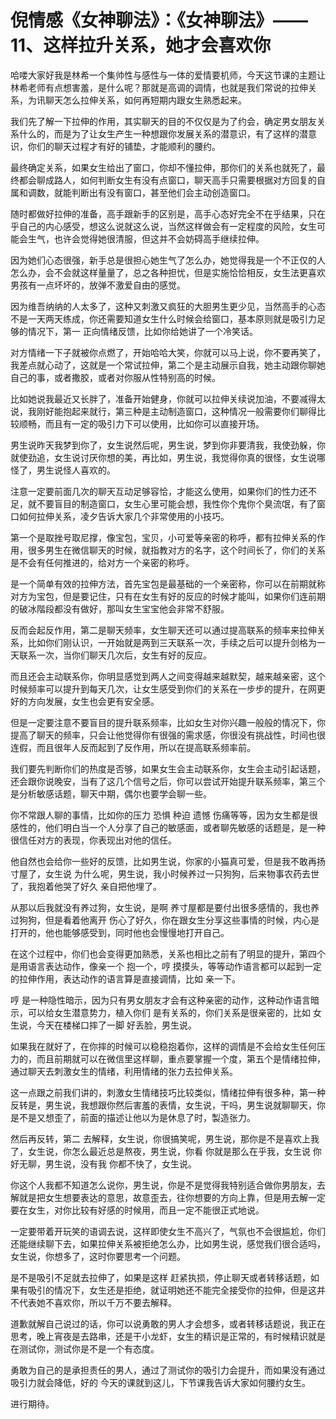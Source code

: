 # 倪情感《女神聊法》：《女神聊法》——11、这样拉升关系，她才会喜欢你

哈喽大家好我是林希一个集帅性与感性与一体的爱情要机师，今天这节课的主题让林希老师有点想害羞，是什么呢？那就是高调的调情，也就是我们常说的拉伸关系，为讯聊天怎么拉伸关系，如何再短期内跟女生熟悉起来。

我们先了解一下拉伸的作用，其实聊天的目的不仅仅是为了约会，确定男女朋友关系什么的，而是为了让女生产生一种想跟你发展关系的潜意识，有了这样的潜意识，你们的聊天过程才有好的铺垫，才能顺利的腰约。

最终确定关系，如果女生给出了窗口，你却不懂拉伸，那你们的关系也就死了，最终都会聊成路人，如何判断女生有没有点窗口，聊天高手只需要根据对方回复的自属和调数，就能判断出有没有窗口，甚至他们会主动创造窗口。

随时都做好拉伸的准备，高手跟新手的区别是，高手心态好完全不在乎结果，只在乎自己的内心感受，想这么说就这么说，当然这样做会有一定程度的风险，女生可能会生气，也许会觉得她很清服，但这并不会妨碍高手继续拉伸。

因为她们心态很强，新手总是很担心她生气了怎么办，她觉得我是一个不正仅的人怎么办，会不会就这样量量了，总之各种担忧，但是实施恰恰相反，女生法更喜欢男孩有一点坏坏的，放弹不激爱自由的感觉。

因为维吾纳纳的人太多了，这种又刺激又疯狂的大胆男生更少见，当然高手的心态不是一天两天练成，你还需要知道女生什么时候会给窗口，基本原则就是吸引力足够的情况下，第一 正向情绪反馈，比如你给她讲了一个冷笑话。

对方情绪一下子就被你点燃了，开始哈哈大笑，你就可以马上说，你不要再笑了，我差点就心动了，这就是一个常试拉伸，第二个是主动展示自我，她主动跟你聊她自己的事，或者撒胶，或者对你服从性特别高的时候。

比如她说我最近又长胖了，准备开始健身，你就可以拉伸关续说加油，不要减得太说，我刚好能抱起来就行，第三种是主动制造窗口，这种情况一般需要你们聊得比较顺畅，而且有一定的吸引力下可以使用，比如你可以直接开场。

男生说昨天我梦到你了，女生说然后呢，男生说，梦到你非要清我，我使劲躲，你就使劲追，女生说讨厌你想的美，再比如，男生说，我觉得你真的很怪，女生说哪怪了，男生说怪人喜欢的。

注意一定要前面几次的聊天互动足够容恰，才能这么使用，如果你们的性力还不足，就不要盲目的制造窗口，女生心里可能会想，我性你个鬼你个臭流氓，有了窗口如何拉伸关系，凌夕告诉大家几个非常使用的小技巧。

第一个是取挫号取尼撑，像宝包，宝贝，小可爱等亲密的称呼，都有拉伸关系的作用，很多男生在微信聊天的时候，就指教对方的名字，这个时间长了，你们的关系是不会有任何推进的，给对方一个亲密的称呼。

是一个简单有效的拉伸方法，首先宝包是最基础的一个亲密称，你可以在前期就称对方为宝包，但是要记住，只有在女生有好的反应的时候才能叫，如果你们连前期的破冰階段都没有做好，那叫女生宝宝他会非常不舒服。

反而会起反作用，第二是聊天频率，女生聊天还可以通过提高联系的频率来拉伸关系，比如你们刚认识，一开始就是两到三天联系一次，手续之后可以提升剑格为一天联系一次，当你们聊天几次后，女生有好的反应。

而且还会主动联系你，你明显感觉到两人之间变得越来越默契，越来越亲密，这个时候频率可以提升到每天几次，让女生感受到你们的关系在一步步的提升，在网更好的方向发展，女生也会更有安全感。

但是一定要注意不要盲目的提升联系频率，比如女生对你兴趣一般般的情况下，你提高了聊天的频率，只会让他觉得你有很强的需求感，你很没有挑战性，时间也很连假，而且很年人反而起到了反作用，所以在提高联系频率前。

我们要先判断你们的热度是否够，如果女生会主动联系你，女生会主动引起话题，还会跟你说晚安，当有了这几个信号之后，你可以尝试开始提升联系频率，第三个是分析敏感话题，聊天中期，偶尔也要学会聊一些。

你不常跟人聊的事情，比如你的压力 恐惧 种迫 遗憾 伤痛等等，因为女生都是很感性的，他们明白当一个人分享了自己的敏感面，或者聊先敏感的话题是，是一种很信任对方的表现，你表现出对他的信任。

他自然也会给你一些好的反馈，比如男生说，你家的小猫真可爱，但是我不敢再扬寸屋了，女生说 为什么呢，男生说，我小时候养过一只狗狗，后来物事农药去世了，我抱着他哭了好久 亲自把他埋了。

从那以后我就没有养过狗，女生说，是啊 养寸屋都是要付出很多感情的，我也养过狗狗，但是看着他离开 伤心了好久，你在跟女生分享这些事情的时候，内心是打开的，他也能够感受到，同时他也会慢慢地打开自己。

在这个过程中，你们也会变得更加熟悉，关系也相比之前有了明显的提升，第四个是用语言表达动作，像亲一个 抱一个，哼 摸摸头，等等动作语言都可以起到一定的拉伸作用，表达动作的语言算是直接调情，比如 亲一下。

哼 是一种隐性暗示，因为只有男女朋友才会有这种亲密的动作，这种动作语言暗示，可以给女生潜意势力，植入你们 是有关系的，你们关系是很亲密的，比如 女生说，今天在楼梯口摔了一脚 好丢脸，男生说。

如果我在就好了，在你摔的时候可以稳稳抱着你，这样的调情是不会给女生任何压力的，而且前期就可以在微信里这样聊，重点要掌握一个度，第五个是情绪拉伸，通过聊天去刺激女生的情绪，利用情绪的张力去拉伸关系。

这一点跟之前我们讲的，刺激女生情绪技巧比较类似，情绪拉伸有很多种，第一种反转是，男生说，我想跟你然后害羞的表情，女生说，干吗，男生说就聊聊天，你是不是又想歪了，前面的描述让他以为是休息了时，製造张力。

然后再反转，第二 去解释，女生说，你很搞笑呢，男生说，那你是不是喜欢上我了，女生说，你怎么最近总是熬夜，男生说，你看 你就是那么在乎我，女生说 你好无聊，男生说，没有我 你都不快了，女生说。

你这个人我都不知道怎么说你，男生说，你是不是觉得我特别适合做你男朋友，去解就是把女生想要表达的意思，故意歪去，往你想要的方向上靠，但是用去解一定要在女生，对你比较有好感的时候用，而且一定不能很正式地说。

一定要带着开玩笑的语调去说，这样即使女生不高兴了，气氛也不会很尴尬，你们还能继续聊下去，如果拉伸关系被拒绝怎么办，比如男生说，感觉我们很合适吗，女生说，你想多了，这时你要思考一个问题。

是不是吸引不足就去拉伸了，如果是这样 赶紧执损，停止聊天或者转移话题，如果有吸引的情况下，女生还是拒绝，就证明她还不能完全接受你的拉伸，但是这并不代表她不喜欢你，所以千万不要去解释。

道歉就解自己说过的话，你可以说勇敢的男人才会想多，或者转移话题说，我正在思考，晚上宵夜是去路串，还是干小龙虾，女生的精识是正常的，有时候精识就是在测试你，测试你是不是一个有态度。

勇敢为自己的是承担责任的男人，通过了测试你的吸引力会提升，而如果没有通过吸引力就会降低，好的 今天的课就到这儿，下节课我告诉大家如何腰约女生。

进行期待。